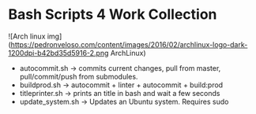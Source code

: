 # Bash Scripts 4 Work Collection

![Arch linux img](https://pedronveloso.com/content/images/2016/02/archlinux-logo-dark-1200dpi-b42bd35d5916-2.png ArchLinux)

- autocommit.sh <param> -> commits current changes, pull from master, pull/commit/push from submodules.
- buildprod.sh -> autocommit + linter + autocommit + build:prod
- titleprinter.sh <text> <wait-seconds> -> prints an title in bash and wait a few seconds
- update_system.sh -> Updates an Ubuntu system. Requires sudo
